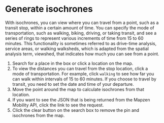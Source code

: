# Generate isochrones

With isochrones, you can view where you can travel from a point, such as a transit stop, within a certain amount of time. You can specify the mode of transportation, such as walking, biking, driving, or taking transit, and see a series of rings to represent various increments of time from 15 to 60 minutes. This functionality is sometimes referred to as drive-time analysis, service areas, or walking walksheds, which is adapted from the spatial analysis term, viewshed, that indicates how much you can see from a point.

1. Search for a place in the box or click a location on the map.
2. To view the distances you can travel from the stop location, click a mode of transportation. For example, click `walking` to see how far you can walk within intervals of 15 to 60 minutes. If you choose to travel by transit, you need to set the date and time of your departure.
3. Move the point around the map to calculate isochrones from that location.
4. If you want to see the JSON that is being returned from the Mapzen Mobility API, click the link to see the request.
5. Click the clear button on the search box to remove the pin and isochrones from the map.
